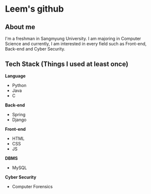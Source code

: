 # Leem's github 

<!--
**JYLeem/JYLeem** is a ✨ _special_ ✨ repository because its `README.md` (this file) appears on your GitHub profile.

Here are some ideas to get you started:

#🔭 I’m currently working on ...
- 🌱 I’m currently learning ...
- 👯 I’m looking to collaborate on ...
- 🤔 I’m looking for help with ...
- 💬 Ask me about ...
- 📫 How to reach me: ...
- 😄 Pronouns: ...
- ⚡ Fun fact: ...
-->
## About me

I'm a freshman in Sangmyung University. I am majoring in Computer Science and currently, I am interested in every field such as Front-end, Back-end and Cyber Security. 

## Tech Stack (Things I used at least once)
**Language**
 - Python
 - Java
 - C

**Back-end**
- Spring
- Django

**Front-end**
- HTML
- CSS
- JS

**DBMS**
- MySQL

**Cyber Security**
- Computer Forensics
